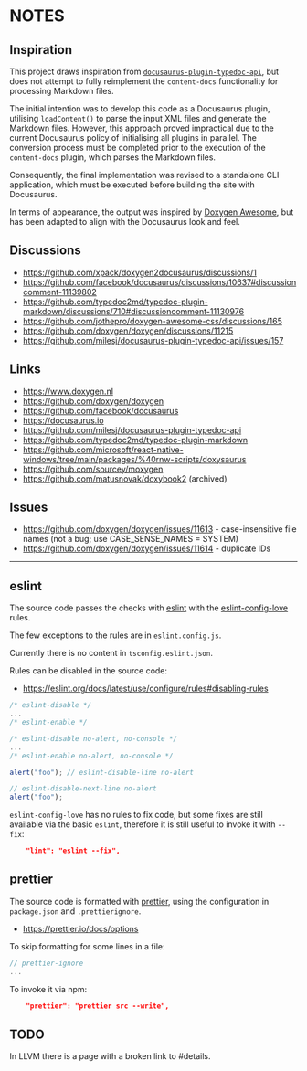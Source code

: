 # NOTES

## Inspiration

This project draws inspiration from
[`docusaurus-plugin-typedoc-api`](https://github.com/milesj/docusaurus-plugin-typedoc-api/),
but does not attempt to fully reimplement the `content-docs` functionality for processing Markdown files.

The initial intention was to develop this code as a Docusaurus plugin, utilising `loadContent()` to parse the input XML files and generate the Markdown files. However, this approach proved impractical due to the current Docusaurus policy of initialising all plugins in parallel. The conversion process must be completed prior to the execution of the `content-docs` plugin, which parses the Markdown files.

Consequently, the final implementation was revised to a standalone CLI application, which must be executed before building the site with Docusaurus.

In terms of appearance, the output was inspired by
[Doxygen Awesome](https://jothepro.github.io/doxygen-awesome-css/),
but has been adapted to align with the Docusaurus look and feel.

## Discussions

- https://github.com/xpack/doxygen2docusaurus/discussions/1
- https://github.com/facebook/docusaurus/discussions/10637#discussioncomment-11139802
- https://github.com/typedoc2md/typedoc-plugin-markdown/discussions/710#discussioncomment-11130976
- https://github.com/jothepro/doxygen-awesome-css/discussions/165
- https://github.com/doxygen/doxygen/discussions/11215
- https://github.com/milesj/docusaurus-plugin-typedoc-api/issues/157

## Links

- https://www.doxygen.nl
- https://github.com/doxygen/doxygen
- https://github.com/facebook/docusaurus
- https://docusaurus.io
- https://github.com/milesj/docusaurus-plugin-typedoc-api
- https://github.com/typedoc2md/typedoc-plugin-markdown
- https://github.com/microsoft/react-native-windows/tree/main/packages/%40rnw-scripts/doxysaurus
- https://github.com/sourcey/moxygen
- https://github.com/matusnovak/doxybook2 (archived)

## Issues

- https://github.com/doxygen/doxygen/issues/11613 - case-insensitive file names (not a bug; use CASE_SENSE_NAMES = SYSTEM)
- https://github.com/doxygen/doxygen/issues/11614 - duplicate IDs

---

## eslint

The source code passes the checks with
[eslint](https://eslint.org/docs/latest/use/configure/configuration-files)
with the
[eslint-config-love](https://github.com/mightyiam/eslint-config-love)
rules.

The few exceptions to the rules are in `eslint.config.js`.

Currently there is no content in `tsconfig.eslint.json`.

Rules can be disabled in the source code:

- https://eslint.org/docs/latest/use/configure/rules#disabling-rules

```js
/* eslint-disable */
...
/* eslint-enable */

/* eslint-disable no-alert, no-console */
...
/* eslint-enable no-alert, no-console */

alert("foo"); // eslint-disable-line no-alert

// eslint-disable-next-line no-alert
alert("foo");
```

`eslint-config-love` has no rules to fix code, but some fixes are
still available via the basic `eslint`, therefore it is still
useful to invoke it with `--fix`:

```json
    "lint": "eslint --fix",
```

## prettier

The source code is formatted with [prettier](https://prettier.io),
using the configuration in `package.json` and `.prettierignore`.

- https://prettier.io/docs/options

To skip formatting for some lines in a file:

```js
// prettier-ignore
...
```

To invoke it via npm:

```json
    "prettier": "prettier src --write",
```

## TODO

In LLVM there is a page with a broken link to #details.

